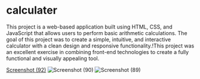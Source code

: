 # calculater 

This project is a web-based application built using HTML, CSS, and JavaScript that allows users to perform basic arithmetic calculations. The goal of this project was to create a simple, intuitive, and interactive calculator with a clean design and responsive functionality.!This project was an excellent exercise in combining front-end technologies to create a fully functional and visually appealing tool. 

 [Screenshot (92)](https://github.com/user-attachments/assets/efaa034d-168e-4e7f-ba5e-3c4db756a964)
![Screenshot (90)](https://github.com/user-attachments/assets/d09ab080-4eae-4fc1-9edb-b4d929858ee5)
![Screenshot (89)](https://github.com/user-attachments/assets/ca832e4b-0195-4f48-b9a5-0e0e3591921a)
